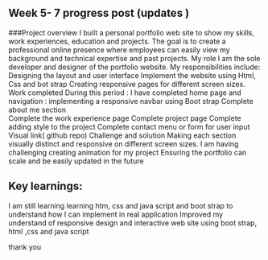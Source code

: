 ## Week 5- 7  progress post (updates )

###Project overview 
I built a personal portfolio web site to show my skills, work experiences, education and projects.
The goal is to create a professional online presence where employees can easily view my background and technical expertise and past projects. 
My role 
I am the sole developer and designer of the portfolio website. My responsibilities include:
Designing the layout and user interface
Implement the website using Html, Css and bot strap
Creating responsive pages for different screen sizes.
 Work completed 
During this period : I have completed home page and navigation : implementing a responsive navbar using Boot strap 
Complete about me section  
Complete the work experience page
Complete project page 
Complete adding style to the project 
Complete  contact menu or form for user input 
Visual link( github repo)
Challenge and solution 
Making each section visually distinct and responsive on different screen sizes. 
I am having challenging  creating animation for my project
Ensuring the portfolio can scale and be easily updated in the future 

## Key learnings:

I am still learning learning htm, css and java script and boot strap to understand how I can implement in real application 
Improved my understand of responsive design and interactive web site using boot strap, html ,css and java script 


thank you
